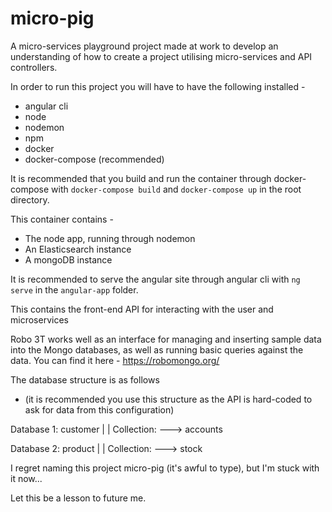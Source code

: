 # micro-pig

A micro-services playground project made at work to develop an understanding of how to create a project utilising micro-services and API controllers.

In order to run this project you will have to have the following installed -

- angular cli
- node
- nodemon
- npm
- docker
- docker-compose (recommended)

It is recommended that you build and run the container through docker-compose with `docker-compose build` and `docker-compose up` in the root directory.

This container contains -

- The node app, running through nodemon
- An Elasticsearch instance
- A mongoDB instance 

It is recommended to serve the angular site through angular cli with `ng serve` in the `angular-app` folder.

This contains the front-end API for interacting with the user and microservices

Robo 3T works well as an interface for managing and inserting sample data into the Mongo databases, as well as running basic queries against the data. You can find it here - https://robomongo.org/

The database structure is as follows
- (it is recommended you use this structure as the API is hard-coded to ask for data from this configuration)

Database 1:
customer
|
|   Collection:
---> accounts

Database 2:
product
|
|   Collection:
---> stock



I regret naming this project micro-pig (it's awful to type), but I'm stuck with it now...

Let this be a lesson to future me.
